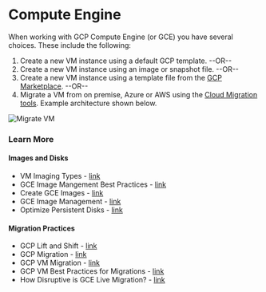 # Compute Engine

When working with GCP Compute Engine (or GCE) you have several choices.  These include the following:

1) Create a new VM instance using a default GCP template.    --OR--
2) Create a new VM instance using an image or snapshot file. --OR--
3) Create a new VM instance using a template file from the [GCP Marketplace](https://console.cloud.google.com/marketplace/browse?filter=solution-type:vm&project=lynnlangit). --OR--
4) Migrate a VM from on premise, Azure or AWS using the [Cloud Migration tools](https://cloud.google.com/migrate/compute-engine/docs/4.11/concepts/architecture/gcp-reference-architecture). Example architecture shown below.

![Migrate VM](https://github.com/lynnlangit/gcp-essentials/blob/master/7_sample_data/images/migrate-vms.png)

### Learn More

#### Images and Disks

- VM Imaging Types - [link](https://cloud.google.com/compute/docs/machine-images) 
- GCE Image Mangement Best Practices - [link](https://cloud.google.com/solutions/image-management-best-practices)
- Create GCE Images - [link](https://cloud.google.com/compute/docs/images/create-delete-deprecate-private-images#creating_a_custom_image)
- GCE Image Management - [link](https://cloud.google.com/compute/docs/images/export-image)
- Optimize Persistent Disks - [link](https://www.youtube.com/watch?v=JrLETgBSoa8)

#### Migration Practices

- GCP Lift and Shift - [link](https://cloud.google.com/files/Lift-and-Shift-onto-Google-Cloud.pdf)
- GCP Migration - [link](https://cloud.google.com/solutions/migration-center/)
- GCP VM Migration - [link](https://cloud.google.com/vm-migrate/)
- GCP VM Best Practices for Migrations - [link](https://cloud.google.com/solutions/best-practices-migrating-vm-to-compute-engine)
- How Disruptive is GCE Live Migration? - [link](https://blog.doit-intl.com/how-live-is-google-compute-engine-live-migration-f875e96ba923)


